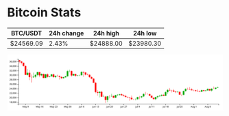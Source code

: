 # Bitcoin Stats

BTC/USDT|24h change|24h high|24h low|
|---|---|---|---|
|$24569.09|2.43%|$24888.00|$23980.30|

<img src="./chart.svg">
